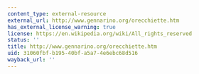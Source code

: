 ```yaml
---
content_type: external-resource
external_url: http://www.gennarino.org/orecchiette.htm
has_external_license_warning: true
license: https://en.wikipedia.org/wiki/All_rights_reserved
status: ''
title: http://www.gennarino.org/orecchiette.htm
uid: 31060fbf-b195-40bf-a5a7-4e6ebc68d516
wayback_url: ''
---
```

